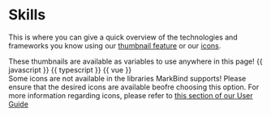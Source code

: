 # Skills

This is where you can give a quick overview of the technologies and frameworks you know using our <a href="https://markbind.org/userGuide/components/imagesAndDiagrams.html#thumbnails" target="_blank">thumbnail feature</a> or our <a href="https://markbind.org/userGuide/formattingContents.html#icons" target="_blank">icons</a>. 
  </p>
  <panel header="Example using thumbnails" minimized>
    <box type="info">These thumbnails are available as variables to use anywhere in this page!</box>
    {{ javascript }}
    {{ typescript }}
    {{ vue }}
  </panel>
  <br/>
  <panel header="Example using icons" minimized>
    <box type="warning">
      Some icons are not available in the libraries MarkBind supports! Please ensure that 
      the desired icons are available beofre choosing this option. For more information regarding
      icons, please refer to <a href="https://markbind.org/userGuide/formattingContents.html#icons" target="_blank">this section of our User Guide</a>
    </box>
    <i class="fa-brands fa-square-js fa-2xl"></i>
    <i class="fa-brands fa-vuejs fa-2xl"></i>
  </panel>
